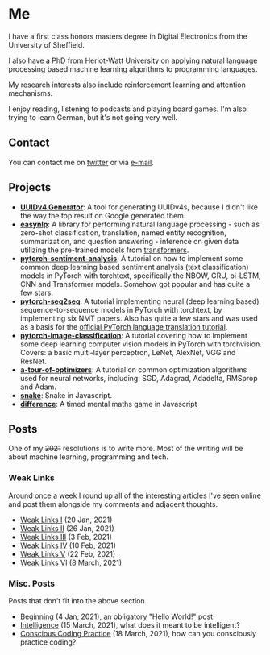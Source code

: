 # Me

I have a first class honors masters degree in Digital Electronics from the University of Sheffield.

I also have a PhD from Heriot-Watt University on applying natural language processing based machine learning algorithms to programming languages.

My research interests also include reinforcement learning and attention mechanisms.

I enjoy reading, listening to podcasts and playing board games. I'm also trying to learn German, but it's not going very well.

## Contact

You can contact me on [twitter](https://www.twitter.com/ben_trevett) or via [e-mail](mailto:bentrevett@gmail.com).

## Projects

- **[UUIDv4 Generator](https://bentrevett.com/projects/uuid)**: A tool for generating UUIDv4s, because I didn't like the way the top result on Google generated them.
- **[easynlp](https://github.com/easynlp/easynlp)**: A library for performing natural language processing - such as zero-shot classification, translation, named entity recognition, summarization, and question answering - inference on given data utilizing the pre-trained models from [transformers](https://github.com/huggingface/transformers).
- **[pytorch-sentiment-analysis](https://github.com/bentrevett/pytorch-sentiment-analysis)**: A tutorial on how to implement some common deep learning based sentiment analysis (text classification) models in PyTorch with torchtext, specifically the NBOW, GRU, bi-LSTM, CNN and Transformer models. Somehow got popular and has quite a few stars.
- **[pytorch-seq2seq](https://github.com/bentrevett/pytorch-seq2seq)**: A tutorial implementing neural (deep learning based) sequence-to-sequence models in PyTorch with torchtext, by implementing six NMT papers. Also has quite a few stars and was used as a basis for the [official PyTorch language translation tutorial](https://pytorch.org/tutorials/beginner/torchtext_translation_tutorial.html).
- **[pytorch-image-classification](https://github.com/bentrevett/pytorch-image-classification)**: A tutorial covering how to implement some deep learning computer vision models in PyTorch with torchvision. Covers: a basic multi-layer perceptron, LeNet, AlexNet, VGG and ResNet.
- **[a-tour-of-optimizers](https://github.com/bentrevett/a-tour-of-pytorch-optimizers)**: A tutorial on common optimization algorithms used for neural networks, including: SGD, Adagrad, Adadelta, RMSprop and Adam.
- **[snake](https://bentrevett.com/projects/snake.html)**: Snake in Javascript.
- **[difference](https://bentrevett.com/projects/difference.html)**: A timed mental maths game in Javascript

## Posts

One of my ~~2021~~ resolutions is to write more. Most of the writing will be about machine learning, programming and tech.

### Weak Links

Around once a week I round up all of the interesting articles I've seen online and post them alongside my comments and adjacent thoughts.

- [Weak Links I](https://bentrevett.com/posts/weak-links-i.html) (20 Jan, 2021)
- [Weak Links II](https://bentrevett.com/posts/weak-links-ii.html) (26 Jan, 2021)
- [Weak Links III](https://bentrevett.com/posts/weak-links-iii.html) (3 Feb, 2021)
- [Weak Links IV](https://bentrevett.com/posts/weak-links-iv.html) (10 Feb, 2021)
- [Weak Links V](https://bentrevett.com/posts/weak-links-v.html) (22 Feb, 2021)
- [Weak Links VI](https://bentrevett.com/posts/weak-links-vi.html) (8 March, 2021)

### Misc. Posts

Posts that don't fit into the above section.

- [Beginning](https://bentrevett.com/posts/beginning.html) (4 Jan, 2021), an obligatory "Hello World!" post.
- [Intelligence](https://bentrevett.com/posts/intelligence.html) (15 March, 2021), what does it meant to be intelligent?
- [Conscious Coding Practice](https://bentrevett.com/posts/conscious-coding-practice.html) (18 March, 2021), how can you consciously practice coding?

